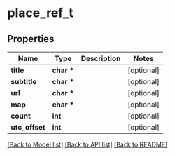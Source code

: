 # place_ref_t

## Properties
Name | Type | Description | Notes
------------ | ------------- | ------------- | -------------
**title** | **char \*** |  | [optional] 
**subtitle** | **char \*** |  | [optional] 
**url** | **char \*** |  | [optional] 
**map** | **char \*** |  | [optional] 
**count** | **int** |  | [optional] 
**utc_offset** | **int** |  | [optional] 

[[Back to Model list]](../README.md#documentation-for-models) [[Back to API list]](../README.md#documentation-for-api-endpoints) [[Back to README]](../README.md)


